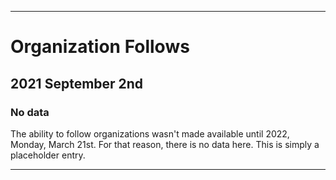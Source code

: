 
***

# Organization Follows

## 2021 September 2nd

### No data

The ability to follow organizations wasn't made available until 2022, Monday, March 21st. For that reason, there is no data here. This is simply a placeholder entry.

***
